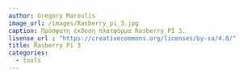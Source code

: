 ```yaml
---
author: Gregory Maroulis
image_url: /images/Rasberry_pi_3.jpg
caption: Πρόσφατη έκδοση πλατφόρμα Rasberry PI 3.
lisense_url : "https://creativecommons.org/licenses/by-sa/4.0/"
title: Rasberry Pi 3
categories:
  - tools
---
```

